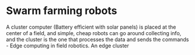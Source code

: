 # Swarm farming robots
A cluster computer (Battery efficient with solar panels) is placed at the center of a field, and simple, cheap robots can go around collecting info, and the cluster is the one that processes the data and sends the commands - Edge computing in field robotics. An edge cluster



